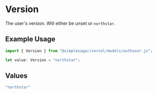 # Version

The user's version. Will either be unset or `northstar`.

## Example Usage

```typescript
import { Version } from "@simplesagar/vercel/models/authuser.js";

let value: Version = "northstar";
```

## Values

```typescript
"northstar"
```